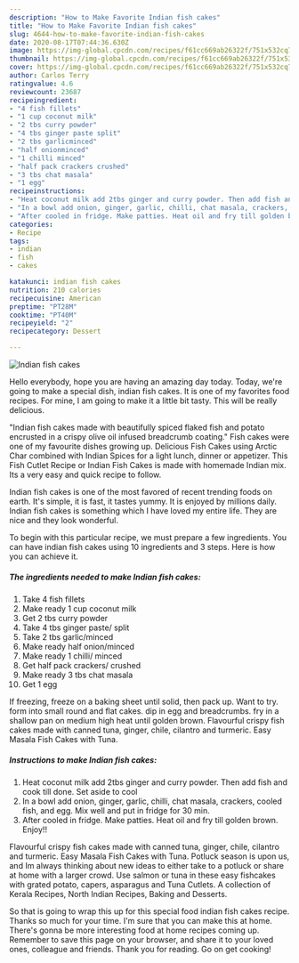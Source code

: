 ```yaml
---
description: "How to Make Favorite Indian fish cakes"
title: "How to Make Favorite Indian fish cakes"
slug: 4644-how-to-make-favorite-indian-fish-cakes
date: 2020-08-17T07:44:36.630Z
image: https://img-global.cpcdn.com/recipes/f61cc669ab26322f/751x532cq70/indian-fish-cakes-recipe-main-photo.jpg
thumbnail: https://img-global.cpcdn.com/recipes/f61cc669ab26322f/751x532cq70/indian-fish-cakes-recipe-main-photo.jpg
cover: https://img-global.cpcdn.com/recipes/f61cc669ab26322f/751x532cq70/indian-fish-cakes-recipe-main-photo.jpg
author: Carlos Terry
ratingvalue: 4.6
reviewcount: 23687
recipeingredient:
- "4 fish fillets"
- "1 cup coconut milk"
- "2 tbs curry powder"
- "4 tbs ginger paste split"
- "2 tbs garlicminced"
- "half onionminced"
- "1 chilli minced"
- "half pack crackers crushed"
- "3 tbs chat masala"
- "1 egg"
recipeinstructions:
- "Heat coconut milk add 2tbs ginger and curry powder. Then add fish and cook till done. Set aside to cool"
- "In a bowl add onion, ginger, garlic, chilli, chat masala, crackers, cooled fish, and egg. Mix well and put in fridge for 30 min."
- "After cooled in fridge. Make patties. Heat oil and fry till golden brown. Enjoy!!"
categories:
- Recipe
tags:
- indian
- fish
- cakes

katakunci: indian fish cakes 
nutrition: 210 calories
recipecuisine: American
preptime: "PT28M"
cooktime: "PT40M"
recipeyield: "2"
recipecategory: Dessert

---
```



![Indian fish cakes](https://img-global.cpcdn.com/recipes/f61cc669ab26322f/751x532cq70/indian-fish-cakes-recipe-main-photo.jpg)

Hello everybody, hope you are having an amazing day today. Today, we're going to make a special dish, indian fish cakes. It is one of my favorites food recipes. For mine, I am going to make it a little bit tasty. This will be really delicious.

&#34;Indian fish cakes made with beautifully spiced flaked fish and potato encrusted in a crispy olive oil infused breadcrumb coating.&#34; Fish cakes were one of my favourite dishes growing up. Delicious Fish Cakes using Arctic Char combined with Indian Spices for a light lunch, dinner or appetizer. This Fish Cutlet Recipe or Indian Fish Cakes is made with homemade Indian mix. Its a very easy and quick recipe to follow.

Indian fish cakes is one of the most favored of recent trending foods on earth. It's simple, it is fast, it tastes yummy. It is enjoyed by millions daily. Indian fish cakes is something which I have loved my entire life. They are nice and they look wonderful.


To begin with this particular recipe, we must prepare a few ingredients. You can have indian fish cakes using 10 ingredients and 3 steps. Here is how you can achieve it.

<!--inarticleads1-->

##### The ingredients needed to make Indian fish cakes:

1. Take 4 fish fillets
1. Make ready 1 cup coconut milk
1. Get 2 tbs curry powder
1. Take 4 tbs ginger paste/ split
1. Take 2 tbs garlic/minced
1. Make ready half onion/minced
1. Make ready 1 chilli/ minced
1. Get half pack crackers/ crushed
1. Make ready 3 tbs chat masala
1. Get 1 egg


If freezing, freeze on a baking sheet until solid, then pack up. Want to try. form into small round and flat cakes. dip in egg and breadcrumbs. fry in a shallow pan on medium high heat until golden brown. Flavourful crispy fish cakes made with canned tuna, ginger, chile, cilantro and turmeric. Easy Masala Fish Cakes with Tuna. 

<!--inarticleads2-->

##### Instructions to make Indian fish cakes:

1. Heat coconut milk add 2tbs ginger and curry powder. Then add fish and cook till done. Set aside to cool
1. In a bowl add onion, ginger, garlic, chilli, chat masala, crackers, cooled fish, and egg. Mix well and put in fridge for 30 min.
1. After cooled in fridge. Make patties. Heat oil and fry till golden brown. Enjoy!!


Flavourful crispy fish cakes made with canned tuna, ginger, chile, cilantro and turmeric. Easy Masala Fish Cakes with Tuna. Potluck season is upon us, and Im always thinking about new ideas to either take to a potluck or share at home with a larger crowd. Use salmon or tuna in these easy fishcakes with grated potato, capers, asparagus and Tuna Cutlets. A collection of Kerala Recipes, North Indian Recipes, Baking and Desserts. 

So that is going to wrap this up for this special food indian fish cakes recipe. Thanks so much for your time. I'm sure that you can make this at home. There's gonna be more interesting food at home recipes coming up. Remember to save this page on your browser, and share it to your loved ones, colleague and friends. Thank you for reading. Go on get cooking!
